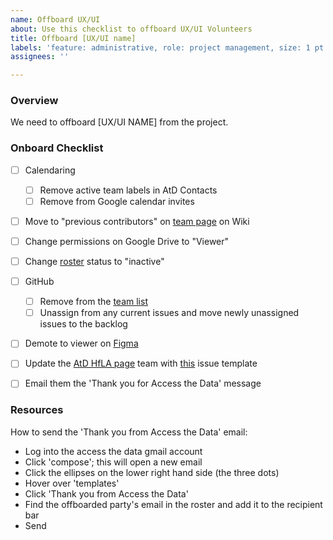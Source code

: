 ```yaml
---
name: Offboard UX/UI
about: Use this checklist to offboard UX/UI Volunteers
title: Offboard [UX/UI name]
labels: 'feature: administrative, role: project management, size: 1 pt'
assignees: ''

---
```


### Overview
We need to offboard [UX/UI NAME] from the project.

### Onboard Checklist
- [ ] Calendaring
    - [ ] Remove active team labels in AtD Contacts
    - [ ] Remove from Google calendar invites
- [ ] Move to "previous contributors" on [team page](https://github.com/hackforla/access-the-data/wiki/AtD-Team) on Wiki
- [ ] Change permissions on Google Drive to "Viewer"
- [ ] Change [roster](https://docs.google.com/spreadsheets/d/1b97Np96EimkxicW83pwnYkn7uDd7fCD5H_6F21nOkg4/edit#gid=0) status to "inactive"
- [ ] GitHub
     - [ ] Remove from the [team list](https://github.com/hackforla/access-the-data/projects/6#card-87792057)
    - [ ] Unassign from any current issues and move newly unassigned issues to the backlog
- [ ] Demote to viewer on [Figma](https://www.figma.com/files/team/966550530967927285/Access-The-Data/members?fuid=966550526030546346)
- [ ] Update the [AtD HfLA page](https://www.hackforla.org/projects/access-the-data) team with [this](https://github.com/hackforla/website/issues/new?assignees=&labels=P-Feature%3A+Project+Info+and+Page%2C+role%3A+back+end%2FdevOps%2C+role%3A+front+end%2C+Size%3A+Small%2C+size%3A+0.5pt%2C+time+sensitive&template=project-profile-card-review-and-update.yml&title=Update+Project+Profile%3A+%5BProject+Name%5D) issue template
- [ ] Email them the 'Thank you for Access the Data' message


### Resources
How to send the 'Thank you from Access the Data' email:
   - Log into the access the data gmail account
   - Click 'compose'; this will open a new email
   - Click the ellipses on the lower right hand side (the three dots)
   - Hover over 'templates'
   - Click 'Thank you from Access the Data'
   - Find the offboarded party's email in the roster and add it to the recipient bar
   - Send
